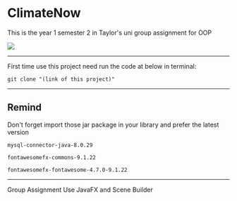 # ClimateNow   

This is the year 1 semester 2 in Taylor's uni group assignment for OOP

![](https://s3.bmp.ovh/imgs/2022/05/21/745f1f16a199bca8.png)

----
First time use this project need run the code at below in terminal:

```
git clone "(link of this project)"
```
---

## Remind
Don't forget import those jar package in your library and prefer the latest version
```
mysql-connector-java-8.0.29

fontawesomefx-commons-9.1.22

fontawesomefx-fontawesome-4.7.0-9.1.22
```

---
Group Assignment
Use JavaFX and Scene Builder 
